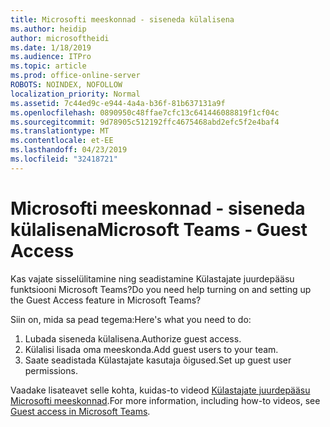 ```yaml
---
title: Microsofti meeskonnad - siseneda külalisena
ms.author: heidip
author: microsoftheidi
ms.date: 1/18/2019
ms.audience: ITPro
ms.topic: article
ms.prod: office-online-server
ROBOTS: NOINDEX, NOFOLLOW
localization_priority: Normal
ms.assetid: 7c44ed9c-e944-4a4a-b36f-81b637131a9f
ms.openlocfilehash: 0890950c48ffae7cfc13c641446088819f1cf04c
ms.sourcegitcommit: 9d78905c512192ffc4675468abd2efc5f2e4baf4
ms.translationtype: MT
ms.contentlocale: et-EE
ms.lasthandoff: 04/23/2019
ms.locfileid: "32418721"
---
```

# <a name="microsoft-teams---guest-access"></a><span data-ttu-id="5b300-102">Microsofti meeskonnad - siseneda külalisena</span><span class="sxs-lookup"><span data-stu-id="5b300-102">Microsoft Teams - Guest Access</span></span>

<span data-ttu-id="5b300-103">Kas vajate sisselülitamine ning seadistamine Külastajate juurdepääsu funktsiooni Microsoft Teams?</span><span class="sxs-lookup"><span data-stu-id="5b300-103">Do you need help turning on and setting up the Guest Access feature in Microsoft Teams?</span></span>

<span data-ttu-id="5b300-104">Siin on, mida sa pead tegema:</span><span class="sxs-lookup"><span data-stu-id="5b300-104">Here's what you need to do:</span></span>

1. <span data-ttu-id="5b300-105">Lubada siseneda külalisena.</span><span class="sxs-lookup"><span data-stu-id="5b300-105">Authorize guest access.</span></span>
1. <span data-ttu-id="5b300-106">Külalisi lisada oma meeskonda.</span><span class="sxs-lookup"><span data-stu-id="5b300-106">Add guest users to your team.</span></span>
1. <span data-ttu-id="5b300-107">Saate seadistada Külastajate kasutaja õigused.</span><span class="sxs-lookup"><span data-stu-id="5b300-107">Set up guest user permissions.</span></span>

<span data-ttu-id="5b300-108">Vaadake lisateavet selle kohta, kuidas-to videod [Külastajate juurdepääsu Microsofti meeskonnad](https://docs.microsoft.com/en-us/microsoftteams/guest-access).</span><span class="sxs-lookup"><span data-stu-id="5b300-108">For more information, including how-to videos, see [Guest access in Microsoft Teams](https://docs.microsoft.com/en-us/microsoftteams/guest-access).</span></span>

